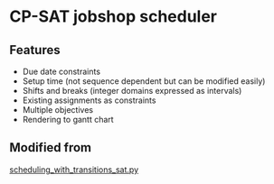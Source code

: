 # CP-SAT jobshop scheduler

## Features
- Due date constraints
- Setup time (not sequence dependent but can be modified easily)
- Shifts and breaks (integer domains expressed as intervals)
- Existing assignments as constraints
- Multiple objectives
- Rendering to gantt chart

## Modified from
[scheduling_with_transitions_sat.py](https://github.com/google/or-tools/blob/stable/examples/contrib/scheduling_with_transitions_sat.py)
